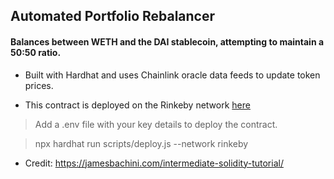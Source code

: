## Automated Portfolio Rebalancer

#### Balances between WETH and the DAI stablecoin, attempting to maintain a 50:50 ratio.

- Built with Hardhat and uses Chainlink oracle data feeds to update token prices.

- This contract is deployed on the Rinkeby network [here](https://rinkeby.etherscan.io/address/0x0387706dE56BE773614B0eF7c1E4005d6f3Be57c)

> Add a .env file with your key details to deploy the contract.

> npx hardhat run scripts/deploy.js --network rinkeby

- Credit: https://jamesbachini.com/intermediate-solidity-tutorial/